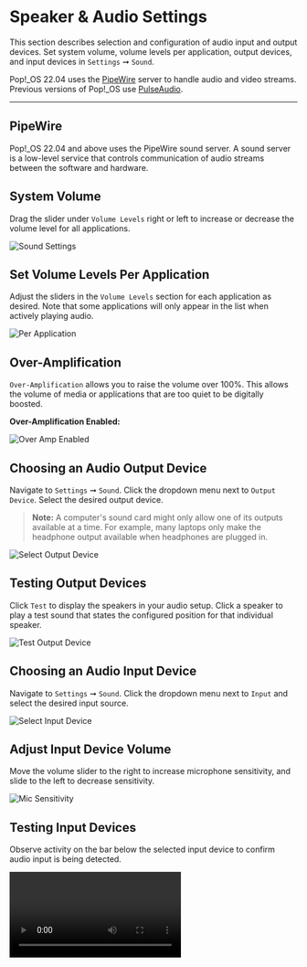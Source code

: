 # Speaker & Audio Settings

This section describes selection and configuration of audio input and output devices. Set system volume, volume levels per application, output devices, and input devices in `Settings` ➞ `Sound`.

Pop!\_OS 22.04 uses the [PipeWire](https://github.com/pop-os/pipewire) server to handle audio and video streams. Previous versions of Pop!\_OS use [PulseAudio](https://www.freedesktop.org/wiki/Software/PulseAudio/).

---

## PipeWire

Pop!\_OS 22.04 and above uses the PipeWire sound server. A sound server is a low-level service that controls communication of audio streams between the software and hardware.

## System Volume

Drag the slider under `Volume Levels` right or left to increase or decrease the volume level for all applications.

![Sound Settings](/images/audio-mic/sound-settings.png)

## Set Volume Levels Per Application

Adjust the sliders in the `Volume Levels` section for each application as desired. Note that some applications will only appear in the list when actively playing audio.

![Per Application](/images/audio-mic/per-application.png)

## Over-Amplification

`Over-Amplification` allows you to raise the volume over 100%. This allows the volume of media or applications that are too quiet to be digitally boosted.

**Over-Amplification Enabled:**

![Over Amp Enabled](/images/audio-mic/over-amp-enabled.png)

## Choosing an Audio Output Device

Navigate to `Settings` ➞ `Sound`. Click the dropdown menu next to `Output Device`. Select the desired output device.

>**Note:** A computer's sound card might only allow one of its outputs available at a time. For example, many laptops only make the headphone output available when headphones are plugged in.

![Select Output Device](/images/audio-mic/select-output-device.png)

## Testing Output Devices

Click `Test` to display the speakers in your audio setup. Click a speaker to play a test sound that states the configured position for that individual speaker.

![Test Output Device](/images/audio-mic/test-audio-output.png)

## Choosing an Audio Input Device

Navigate to `Settings` ➞ `Sound`. Click the dropdown menu next to `Input` and select the desired input source.

![Select Input Device](/images/audio-mic/select-input-device.png)

## Adjust Input Device Volume

Move the volume slider to the right to increase microphone sensitivity, and slide to the left to decrease sensitivity.

![Mic Sensitivity](/images/audio-mic/mic-sensitivity.png)

## Testing Input Devices

Observe activity on the bar below the selected input device to confirm audio input is being detected.

<video autoplay loop>
    <source src="/images/audio-mic/detected-mic-input.webm" />
</video>

